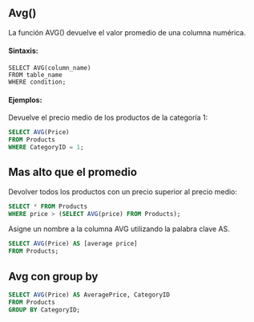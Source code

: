 ## Avg()

La función AVG() devuelve el valor promedio de una columna numérica.

#### Sintaxis:

```ssh
SELECT AVG(column_name)
FROM table_name
WHERE condition;
```

#### Ejemplos:

Devuelve el precio medio de los productos de la categoría 1:

```sql
SELECT AVG(Price)
FROM Products
WHERE CategoryID = 1;
```

## Mas alto que el promedio

Devolver todos los productos con un precio superior al precio medio:

```sql
SELECT * FROM Products
WHERE price > (SELECT AVG(price) FROM Products);
```

Asigne un nombre a la columna AVG utilizando la palabra clave AS.

```sql
SELECT AVG(Price) AS [average price]
FROM Products;
```

## Avg con group by

```sql
SELECT AVG(Price) AS AveragePrice, CategoryID
FROM Products
GROUP BY CategoryID;
```
